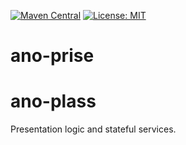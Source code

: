 [![Maven Central](https://maven-badges.herokuapp.com/maven-central/net.anotheria/ano-plass/badge.svg)](https://maven-badges.herokuapp.com/maven-central/net.anotheria/ano-plass)
[![License: MIT](https://img.shields.io/badge/License-MIT-green.svg)](https://opensource.org/licenses/MIT)


# ano-prise


ano-plass
=========

Presentation logic and stateful services.
